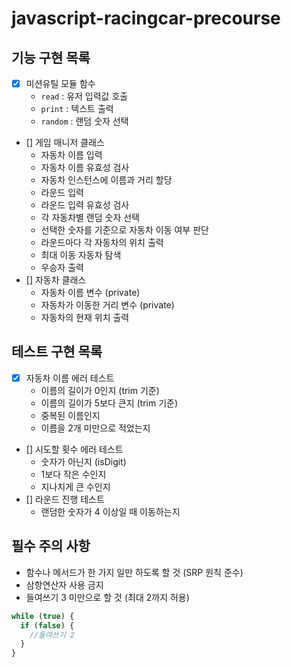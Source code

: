 # javascript-racingcar-precourse

## 기능 구현 목록

- [x] 미션유틸 모듈 함수
  - `read` : 유저 입력값 호출
  - `print` : 텍스트 출력
  - `random` : 랜덤 숫자 선택
- [] 게임 매니저 클래스
  - 자동차 이름 입력
  - 자동차 이름 유효성 검사
  - 자동차 인스턴스에 이름과 거리 할당
  - 라운드 입력
  - 라운드 입력 유효성 검사
  - 각 자동차별 랜덤 숫자 선택
  - 선택한 숫자를 기준으로 자동차 이동 여부 판단
  - 라운드마다 각 자동차의 위치 출력
  - 최대 이동 자동차 탐색
  - 우승자 출력
- [] 자동차 클래스
  - 자동차 이름 변수 (private)
  - 자동차가 이동한 거리 변수 (private)
  - 자동차의 현재 위치 출력

## 테스트 구현 목록

- [x] 자동차 이름 에러 테스트
  - 이름의 길이가 0인지 (trim 기준)
  - 이름의 길이가 5보다 큰지 (trim 기준)
  - 중복된 이름인지
  - 이름을 2개 미만으로 적었는지
- [] 시도할 횟수 에러 테스트
  - 숫자가 아닌지 (isDigit)
  - 1보다 작은 수인지
  - 지나치게 큰 수인지
- [] 라운드 진행 테스트
  - 랜덤한 숫자가 4 이상일 때 이동하는지

## 필수 주의 사항

- 함수나 메서드가 한 가지 일만 하도록 할 것 (SRP 원칙 준수)
- 삼항연산자 사용 금지
- 들여쓰기 3 미만으로 할 것 (최대 2까지 허용)

```js
while (true) {
  if (false) {
    //들여쓰기 2
  }
}
```
